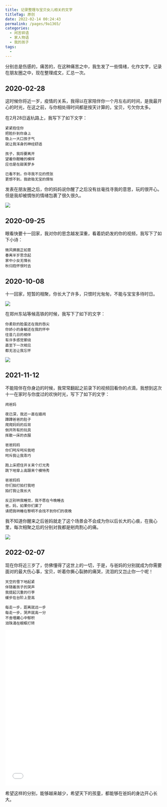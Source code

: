 ```yaml
---
title: 记录整理与宝贝女儿相关的文字
titleTag: 原创
date: 2022-02-14 00:24:43
permalink: /pages/9a1365/
categories:
  - 闲言碎语
  - 家人物语
  - 我的孩子
tags:
  - 
---
```



分别总是伤感的，痛苦的，在这种痛苦之中，我生发了一些情绪，化作文字，记录在朋友圈之中，现在整理成文，汇总一次。

## 2020-02-28

这时候你将近一岁，疫情的关系，我得以在家陪伴你一个月左右的时间，是我最开心的时光，在这之前，与你相处得时间都是按天计算的，宝贝，亏欠你太多。

在2月28日返杭路上，我写下了如下文字：

```
紧紧抱住你
把脸扑到你身上
吸上一大口孩子气
就让我浑身的神经舒适

孩子，我将要离开
望着你酣睡的模样
应也是在甜美梦乡

已看不到，你寻我不见的慌张
更想不到，我欲吸无宝的惆怅
```

发表在朋友圈之后，你的妈妈说你醒了之后没有丝毫找寻我的意思，玩的很开心。
但是我却被惆怅的情绪包裹了很久很久。

![](http://t.eryajf.net/imgs/2022/02/115e5e67c70b3ebd.jpg)

## 2020-09-25

眼看快要十一回家，我对你的思念越发深重，看着奶奶发的你的视频，我写下了如下小诗：

```
微风拂面正如意
春离半岁思念起
家中小女无情长
秋归抱怀恨时去
```

## 2020-10-08

十一回家，短暂的相聚，你长大了许多，只恨时光匆匆，不能与宝宝多待时日。

![](http://t.eryajf.net/imgs/2022/02/d66a3918278a19d0.jpg)

在郑州东站等候高铁的时候，我写下了如下的文字：

```
你柔软的脸蛋还在我的唇尖
你娇小的身躯还在我的怀中
往昔几日的相伴
有许多感觉萦绕
直至下一次相见
都无法让我忘怀
```

![](http://t.eryajf.net/imgs/2022/02/b27072aafea1b66c.jpg)

## 2021-11-12

不能陪伴在你身边的时候，我常常翻起之前录下的视频回看你的点滴，我想到这次十一在家时与你度过的欢快时光，写下了如下的文字：

```
闹爸妈

夜已深，我还一直在嬉闹
蹲蹲爸爸的肚子
爬爬妈妈的后背
倒开所有的玩具
挥散一床的衣服

爸爸妈妈
你们呵斥呵斥我吧
呵斥我让我乖巧

跑上床把住开关来个灯光秀
跳下地穿上高跟来个模特秀

爸爸妈妈
你们拍打拍打我吧
拍打我让我长大

反正别哄我睡觉，我不愿在今晚睡去
爸，妈，如果你们累了
请把我哄睡在黎明不会找不到你们的夜晚
```

我不知道你醒来之后爸妈就走了这个场景会不会成为你以后长大的心痕，在我心里，每次相聚之后的分别对我都是剜肉割心的痛。

![](http://t.eryajf.net/imgs/2022/02/b5b8d40b668c7f06.jpg)

## 2022-02-07

现在你将近三岁了，仿佛懂得了这世上的一切，于是，与爸妈的分别就成为你需要面对的最大伤心事，宝贝，听着你撕心裂肺的痛哭，流泪的又岂止你一个呢！

```
天空的雪下地起紧
伴随着孩子的哭声
我提起沉重的行李
缓步在台阶上登高

每走一步，距离就远一步
每走一步，哭声就高一分
不舍埋藏心中郁积
泪珠涌在眼眶打转
```

<iframe src="//player.bilibili.com/player.html?aid=809033377&bvid=BV1P34y1C7cj&cid=508207628&page=1" scrolling="no" border="0" style="border:0;width:100%;height:auto;min-height:500px;" frameborder="no" framespacing="0" allowfullscreen="true"> </iframe>


希望这样的分别，能够越来越少，希望天下的孩童，都能够在爸妈的身边开心长大。
